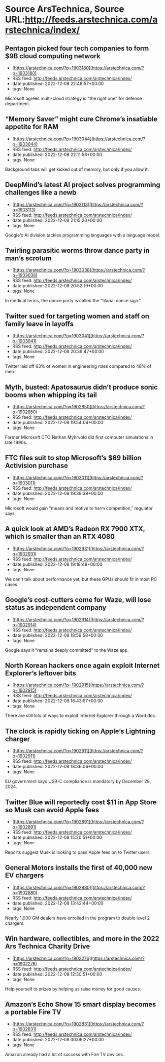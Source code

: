 # Source ArsTechnica, Source URL:http://feeds.arstechnica.com/arstechnica/index/

## Pentagon picked four tech companies to form $9B cloud computing network
 - [https://arstechnica.com/?p=1903180](https://arstechnica.com/?p=1903180)
 - RSS feed: http://feeds.arstechnica.com/arstechnica/index/
 - date published: 2022-12-08 22:48:57+00:00
 - tags: None

Microsoft agrees multi-cloud strategy is "the right one" for defense department.

## “Memory Saver” might cure Chrome’s insatiable appetite for RAM
 - [https://arstechnica.com/?p=1903044](https://arstechnica.com/?p=1903044)
 - RSS feed: http://feeds.arstechnica.com/arstechnica/index/
 - date published: 2022-12-08 22:11:56+00:00
 - tags: None

Background tabs will get kicked out of memory, but only if you allow it.

## DeepMind’s latest AI project solves programming challenges like a newb
 - [https://arstechnica.com/?p=1903113](https://arstechnica.com/?p=1903113)
 - RSS feed: http://feeds.arstechnica.com/arstechnica/index/
 - date published: 2022-12-08 21:15:20+00:00
 - tags: None

Google's AI division tackles programming languages with a language model.

## Twirling parasitic worms throw dance party in man’s scrotum
 - [https://arstechnica.com/?p=1903038](https://arstechnica.com/?p=1903038)
 - RSS feed: http://feeds.arstechnica.com/arstechnica/index/
 - date published: 2022-12-08 20:52:19+00:00
 - tags: None

In medical terms, the dance party is called the "filarial dance sign."

## Twitter sued for targeting women and staff on family leave in layoffs
 - [https://arstechnica.com/?p=1903041](https://arstechnica.com/?p=1903041)
 - RSS feed: http://feeds.arstechnica.com/arstechnica/index/
 - date published: 2022-12-08 20:39:47+00:00
 - tags: None

Twitter laid off 63% of women in engineering roles compared to 48% of men.

## Myth, busted: Apatosaurus didn’t produce sonic booms when whipping its tail
 - [https://arstechnica.com/?p=1902850](https://arstechnica.com/?p=1902850)
 - RSS feed: http://feeds.arstechnica.com/arstechnica/index/
 - date published: 2022-12-08 19:54:04+00:00
 - tags: None

Former Microsoft CTO Nathan Myhrvold did first computer simulations in late 1990s.

## FTC files suit to stop Microsoft’s $69 billion Activision purchase
 - [https://arstechnica.com/?p=1903011](https://arstechnica.com/?p=1903011)
 - RSS feed: http://feeds.arstechnica.com/arstechnica/index/
 - date published: 2022-12-08 19:39:38+00:00
 - tags: None

Microsoft would gain "means and motive to harm competition," regulator says.

## A quick look at AMD’s Radeon RX 7900 XTX, which is smaller than an RTX 4080
 - [https://arstechnica.com/?p=1902931](https://arstechnica.com/?p=1902931)
 - RSS feed: http://feeds.arstechnica.com/arstechnica/index/
 - date published: 2022-12-08 19:18:48+00:00
 - tags: None

We can't talk about performance yet, but these GPUs should fit in most PC cases.

## Google’s cost-cutters come for Waze, will lose status as independent company
 - [https://arstechnica.com/?p=1902914](https://arstechnica.com/?p=1902914)
 - RSS feed: http://feeds.arstechnica.com/arstechnica/index/
 - date published: 2022-12-08 18:59:58+00:00
 - tags: None

Google says it "remains deeply committed" to the Waze app.

## North Korean hackers once again exploit Internet Explorer’s leftover bits
 - [https://arstechnica.com/?p=1902915](https://arstechnica.com/?p=1902915)
 - RSS feed: http://feeds.arstechnica.com/arstechnica/index/
 - date published: 2022-12-08 18:43:57+00:00
 - tags: None

There are still lots of ways to exploit Internet Explorer through a Word doc.

## The clock is rapidly ticking on Apple’s Lightning charger
 - [https://arstechnica.com/?p=1902911](https://arstechnica.com/?p=1902911)
 - RSS feed: http://feeds.arstechnica.com/arstechnica/index/
 - date published: 2022-12-08 18:36:06+00:00
 - tags: None

EU government says USB-C compliance is mandatory by December 28, 2024.

## Twitter Blue will reportedly cost $11 in App Store so Musk can avoid Apple fees
 - [https://arstechnica.com/?p=1902891](https://arstechnica.com/?p=1902891)
 - RSS feed: http://feeds.arstechnica.com/arstechnica/index/
 - date published: 2022-12-08 15:20:51+00:00
 - tags: None

Reports suggest Musk is looking to pass Apple fees on to Twitter users.

## General Motors installs the first of 40,000 new EV chargers
 - [https://arstechnica.com/?p=1902880](https://arstechnica.com/?p=1902880)
 - RSS feed: http://feeds.arstechnica.com/arstechnica/index/
 - date published: 2022-12-08 13:42:44+00:00
 - tags: None

Nearly 1,000 GM dealers have enrolled in the program to double level 2 chargers.

## Win hardware, collectibles, and more in the 2022 Ars Technica Charity Drive
 - [https://arstechnica.com/?p=1902276](https://arstechnica.com/?p=1902276)
 - RSS feed: http://feeds.arstechnica.com/arstechnica/index/
 - date published: 2022-12-08 12:30:51+00:00
 - tags: None

Help yourself to prizes by helping us raise money for good causes.

## Amazon’s Echo Show 15 smart display becomes a portable Fire TV
 - [https://arstechnica.com/?p=1902831](https://arstechnica.com/?p=1902831)
 - RSS feed: http://feeds.arstechnica.com/arstechnica/index/
 - date published: 2022-12-08 00:09:27+00:00
 - tags: None

Amazon already had a lot of success with Fire TV devices.
